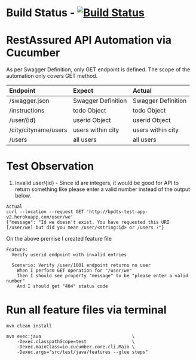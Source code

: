 # Build Status - [![Build Status](https://github.com/johnmorrisQADeveloper/demo_restassured_api/workflows/main/badge.svg?branch=master)](.github/workflows/restapi.yml)

# RestAssured API Automation via Cucumber

As per Swagger Definition, only GET endpoint is defined. The scope of
the automation only covers GET method.
 
| Endpoint              | Expect            | Actual              |
|:-------------         |:-------------     | :-----              |
| /swagger.json         | Swagger Definition| Swagger Definition  |
| /instructions         | todo Object       | todo Object         |
| /user/{id}            | userid Object     | userid Object       |
| /city/cityname/users  | users within city | users within city   |
| /users                | all users         | all users           |

# Test Observation
1. Invalid user/{id} - Since id are integers, it would be good for API to return 
something like please enter a valid number instead of the output below.
```
Actual
curl --location --request GET 'http://bpdts-test-app-v2.herokuapp.com/user/we'
{"message": "Id we doesn't exist. You have requested this URI [/user/we] but did you mean /user/<string:id> or /users ?"}
```
On the above premise I created feature file
```
Feature:
  Verify userid endpoint with invalid entries

  Scenario: Verify /user/1001 endpoint returns no user
    When I perform GET operation for "/user/we"
    Then I should see property "message" to be "please enter a valid number"
    And I should get "404" status code
```

# Run all feature files via terminal
```
mvn clean install

mvn exec:java                                  \
    -Dexec.classpathScope=test                 \
    -Dexec.mainClass=io.cucumber.core.cli.Main \
    -Dexec.args="src/test/java/features --glue steps"
```
